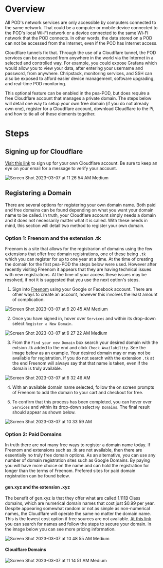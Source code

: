 # **Overview**

All POD's network services are only accessible by computers connected to the same network. That could be a computer or mobile device connected to the POD's local Wi-Fi network or a device connected to the same Wi-Fi network that the POD connects. In other words, the data stored on a POD can not be accessed from the Internet, even if the POD has Internet access.

Cloudflare tunnels fix that. Through the use of a Cloudflare tunnel, the POD services can be accessed from anywhere in the world via the Internet in a selected and controlled way. For example, you could expose Grafana which would allow you to view your data, after entering your username and password, from anywhere. Chripstack, monitoring services, and SSH can also be exposed to afford easier device management, software upgrading, and real-time POD monitoring.

This optional feature can be enabled in the pea-POD, but does require a free Cloudflare account that manages a private domain. The steps below will detail one way to setup your own free domain (if you do not already own one), register for a Cloudflare account, download Cloudflare to the Pi, and how to tie all of these elements together.

# **Steps**

## Signing up for Cloudflare

[Visit this link](https://dash.cloudflare.com/sign-up) to sign up for your own Cloudflare account. Be sure to keep an eye on your email for a message to verify your account. 

![Screen Shot 2023-03-07 at 11 26 54 AM Medium](https://user-images.githubusercontent.com/126691160/223487213-b526434c-1fa8-4f02-a818-ab0d1b93740f.jpeg)


## Registering a Domain

There are several options for registering your own domain name. Both paid and free domains can be found depending on what you want your domain name to be called. In truth, your Cloudflare account simply needs a domain and it does not necessarily matter what it is called. With these needs in mind, this section will detail two method to register your own domain.

### Option 1: Freenom and the extension .tk

Freenom is a site that allows for the registrarion of domains using the few extensions that offer free domain registrations, one of these being `.tk` which you can register for up to one year at a time. At the time of creating the domain for the first pea-POD the steps below were used. However after recently visiting Freenom it appears that they are having technical issues with new registrations. At the time of your access these issues may be resolved, if not it is suggested that you use the next option's steps.

1. Sign into [Freenom](https://my.freenom.com/clientarea.php) using your Google or Facebook account. There are other ways to create an account, however this involves the least amount of complication.

![Screen Shot 2023-03-07 at 9 20 45 AM Medium](https://user-images.githubusercontent.com/126691160/223450825-10388985-50ed-41f2-be8d-e6cdb24d5074.jpeg)

2. Once you have signed in, hover over `Services` and within its drop-down select `Register a New Domain`.

![Screen Shot 2023-03-07 at 9 27 22 AM Medium](https://user-images.githubusercontent.com/126691160/223451528-0fe5a5ba-7db7-4e22-963e-248c3a57ac40.jpeg)

3. From the `Find your new Domain` box search your desired domain with the extsion .tk added to the end and click `Check Availability`. See the image below as an example. Your desired domain may or may not be available for registration. If you do not search with the extension `.tk` at the end Freenom will always say that that name is taken, even if the domain is truly available.

![Screen Shot 2023-03-07 at 9 32 46 AM](https://user-images.githubusercontent.com/126691160/223465748-c07c7a31-b225-4951-b1c0-7574258bac55.png)

4. With an available domain name selected, follow the on screen prompts of Freenom to add the domain to your cart and checkout for free.

5. To confirm that this process has been completed, you can hover over `Services` and within its drop-down select `My Domains`. The final result should appear as shown below.

![Screen Shot 2023-03-07 at 10 33 59 AM](https://user-images.githubusercontent.com/126691160/223470164-4852e522-8b60-49b4-8a0c-0ac9c770de5c.png)


### Option 2: Paid Domains

In truth there are not many free ways to register a domain name today. If Freenom and extensions such as .tk are not available, then there are essentially no truly free domain options. As an alternative, you can use any number of domain registration sites such as Google Domains. By paying you will have more choice on the name and can hold the registration for longer than the terms of Freenom. Prefered sites for paid domain registration can be found below. 

#### gen.xyz and the extension .xyz

The benefit of gen.xyz is that they offer what are called 1.111B Class domains, which are numerical domain names that cost just $0.99 per year. Despite appearing somewhat random or not as simple as non-numerical names, the Cloudflare will operate the same no matter the domain name. This is the lowest cost option if free sources are not available. [At this link](https://gen.xyz/1111b) you can search for names and follow the steps to secure your domain. In the image below you can see more pricing information. 

![Screen Shot 2023-03-07 at 10 48 55 AM Medium](https://user-images.githubusercontent.com/126691160/223476576-9e793a3e-7107-409b-88be-eee8c380c1ed.jpeg)

#### Cloudflare Domains



![Screen Shot 2023-03-07 at 11 14 51 AM Medium](https://user-images.githubusercontent.com/126691160/223486823-bd0099e4-dbd5-42ab-90cb-46ba512aa59a.jpeg)
